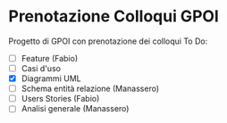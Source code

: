 # Prenotazione Colloqui GPOI
Progetto di GPOI con prenotazione dei colloqui
To Do:
- [ ] Feature (Fabio)
- [ ] Casi d'uso
- [x] Diagrammi UML
- [ ] Schema entità relazione (Manassero)
- [ ] Users Stories (Fabio)
- [ ] Analisi generale (Manassero)
